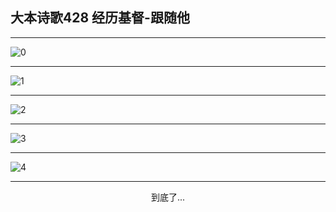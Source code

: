 
## 大本诗歌428 经历基督-跟随他
        
<div id="aplayer0"></div>

---

<img alt="0" data-original="https://cdn.jsdelivr.net/gh/k34869/shi/data/d0428/0">

---

<img alt="1" data-original="https://cdn.jsdelivr.net/gh/k34869/shi/data/d0428/1">

---

<img alt="2" data-original="https://cdn.jsdelivr.net/gh/k34869/shi/data/d0428/2">

---

<img alt="3" data-original="https://cdn.jsdelivr.net/gh/k34869/shi/data/d0428/3">

---

<img alt="4" data-original="https://cdn.jsdelivr.net/gh/k34869/shi/data/d0428/4">

---

<p style="text-align: center">到底了...</p>

<script src="/js/dist-view.js"></script>

<script>
MAIN.id = 'd0428';
        
const ap0 = new APlayer({
    container: document.getElementById('aplayer0'),
    volume: 1,
    loop: 'none',
    preload: 'none',
    audio: [{
        name: '大本诗歌428.mp3',
        artist: '大本诗歌',
        url: 'https://res.wx.qq.com/voice/getvoice?mediaid=MzI0NTk3MDM5M18yMjQ3NDkyNzgw',
        cover: '/favicon'
    }]
});
</script>
